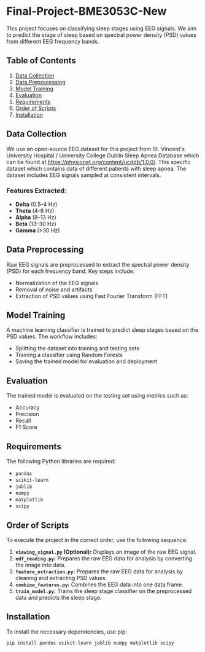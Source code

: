 # Final-Project-BME3053C-New

This project focuses on classifying sleep stages using EEG signals. We aim to predict the stage of sleep based on spectral power density (PSD) values from different EEG frequency bands.

## Table of Contents
1. [Data Collection](#data-collection)
2. [Data Preprocessing](#data-preprocessing)
3. [Model Training](#model-training)
4. [Evaluation](#evaluation)
5. [Requirements](#requirements)
6. [Order of Scripts](#order-of-scripts)
7. [Installation](#installation)

## Data Collection
We use an open-source EEG dataset for this project from St. Vincent's University Hospital / University College Dublin Sleep Apnea Database which can be found at https://physionet.org/content/ucddb/1.0.0/. This specific dataset which contains data of different patients with sleep apnea. The dataset includes EEG signals sampled at consistent intervals.

### Features Extracted:
- **Delta** (0.5–4 Hz)
- **Theta** (4–8 Hz)
- **Alpha** (8–13 Hz)
- **Beta** (13–30 Hz)
- **Gamma** (>30 Hz)

## Data Preprocessing
Raw EEG signals are preprocessed to extract the spectral power density (PSD) for each frequency band. Key steps include:
- Normalization of the EEG signals
- Removal of noise and artifacts
- Extraction of PSD values using Fast Fourier Transform (FFT)

## Model Training
A machine learning classifier is trained to predict sleep stages based on the PSD values. The workflow includes:
- Splitting the dataset into training and testing sets
- Training a classifier using Random Forests
- Saving the trained model for evaluation and deployment

## Evaluation
The trained model is evaluated on the testing set using metrics such as:
- Accuracy
- Precision
- Recall
- F1 Score  

## Requirements
The following Python libraries are required:
- `pandas`
- `scikit-learn`
- `joblib`
- `numpy`
- `matplotlib`
- `scipy`

## Order of Scripts
To execute the project in the correct order, use the following sequence:
1. **`viewing_signal.py` (Optional):** Displays an image of the raw EEG signal.
2. **`edf_reading.py`:** Prepares the raw EEG data for analysis by converting the image into data.
3. **`feature_extraction.py`:** Prepares the raw EEG data for analysis by cleaning and extracting PSD values.
4. **`combine_features.py`:** Combines the EEG data into one data frame.
5. **`train_model.py`:** Trains the sleep stage classifier on the preprocessed data and predicts the sleep stage. 

## Installation
To install the necessary dependencies, use pip:
```bash
pip install pandas scikit-learn joblib numpy matplotlib scipy
